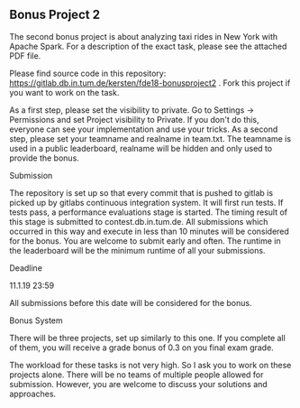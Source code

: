 ## Bonus Project 2

The second bonus project is about analyzing taxi rides in New York with Apache Spark. For a description of the exact task, please see the attached PDF file.

Please find source code in this repository: https://gitlab.db.in.tum.de/kersten/fde18-bonusproject2 . Fork this project if you want to work on the task.

As a first step, please set the visibility to private. Go to Settings -> Permissions and set Project visibility to Private. If you don't do this, everyone can see your implementation and use your tricks.
As a second step, please set your teamname and realname in team.txt. The teamname is used in a public leaderboard, realname will be hidden and only used to provide the bonus.

Submission

The repository is set up so that every commit that is pushed to gitlab is picked up by gitlabs continuous integration system. It will first run tests. If tests pass, a performance evaluations stage is started. The timing result of this stage is submitted to contest.db.in.tum.de. All submissions which occurred in this way and execute in less than 10 minutes will be considered for the bonus. You are welcome to submit early and often. The runtime in the leaderboard will be the minimum runtime of all your submissions.

Deadline

11.1.19 23:59

All submissions before this date will be considered for the bonus.

Bonus System

There will be three projects, set up similarly to this one. If you complete all of them, you will receive a grade bonus of 0.3 on you final exam grade.

The workload for these tasks is not very high. So I ask you to work on these projects alone. There will be no teams of multiple people allowed for submission. However, you are welcome to discuss your solutions and approaches.
